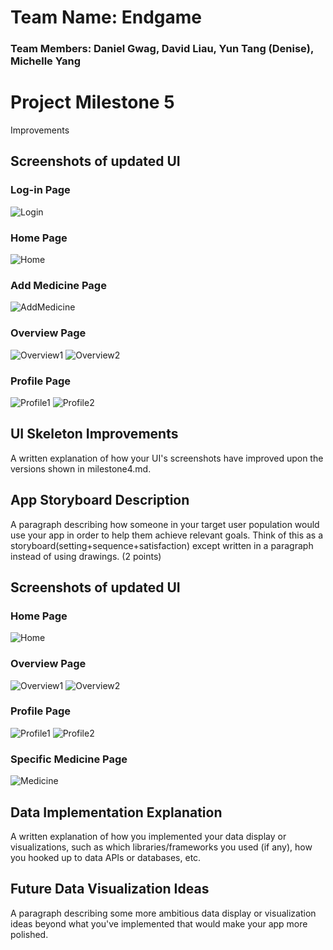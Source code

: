# Team Name: Endgame
### Team Members: Daniel Gwag, David Liau, Yun Tang (Denise), Michelle Yang

# Project Milestone 5

Improvements

## Screenshots of updated UI

### Log-in Page
![Login](UISkeleton/Milestone5/Login.jpg)

### Home Page
![Home](UISkeleton/Milestone5/Home.jpg)

### Add Medicine Page
![AddMedicine](UISkeleton/Milestone5/AddMedicine.jpg)

### Overview Page
![Overview1](UISkeleton/Milestone5/Overview1.jpg)
![Overview2](UISkeleton/Milestone5/Overview2.jpg)

### Profile Page
![Profile1](UISkeleton/Milestone5/Profile1.jpg)
![Profile2](UISkeleton/Milestone5/Profile2.jpg)

## UI Skeleton Improvements
A written explanation of how your UI's screenshots have improved upon the versions shown in milestone4.md.

## App Storyboard Description
A paragraph describing how someone in your target user population would use your app in order to help them achieve relevant goals. Think of this as a storyboard(setting+sequence+satisfaction) except written in a paragraph instead of using drawings. (2 points)

## Screenshots of updated UI

### Home Page
![Home](UISkeleton/Milestone5/Home.jpg)

### Overview Page
![Overview1](UISkeleton/Milestone5/Overview1.jpg)
![Overview2](UISkeleton/Milestone5/Overview2.jpg)

### Profile Page
![Profile1](UISkeleton/Milestone5/Profile1.jpg)
![Profile2](UISkeleton/Milestone5/Profile2.jpg)

### Specific Medicine Page
![Medicine](UISkeleton/Milestone5/Medicine.jpg)

## Data Implementation Explanation
A written explanation of how you implemented your data display or visualizations, such as which libraries/frameworks you used (if any), how you hooked up to data APIs or databases, etc.

## Future Data Visualization Ideas
A paragraph describing some more ambitious data display or visualization ideas beyond what you've implemented that would make your app more polished. 

